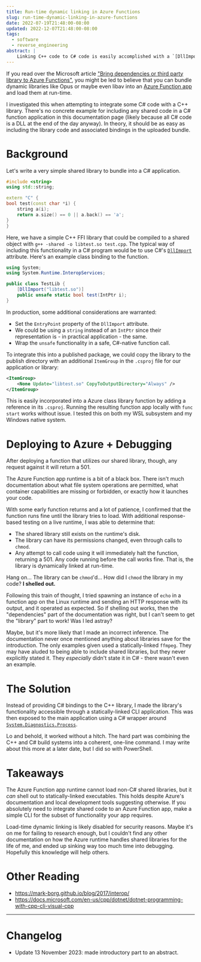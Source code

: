 ```yaml
---
title: Run-time dynamic linking in Azure Functions
slug: run-time-dynamic-linking-in-azure-functions
date: 2022-07-19T21:48:00-08:00
updated: 2022-12-07T21:48:00-08:00
tags:
  - software
  - reverse_engineering
abstract: |
    Linking C++ code to C# code is easily accomplished with a `[DllImport]`. Deploying it on an Azure Function is another beast. Through exhaustive trial-and-error, it can be determined the Azure Function VM doesn't permit run-time dynamic linking, but *does* permit execution of pre-compiled binaries. To work around this problem, engineers can incorporate the shared C++ code as a separate executable that is shelled out to. There are build issues introduced in this approach that are unaddressed in this article, but may be addressed in a later entry.
---
```


If you read over the Microsoft article ["Bring dependencies or third party library to Azure Functions"](https://docs.microsoft.com/en-us/azure/azure-functions/bring-dependency-to-functions?pivots=programming-language-python), you might be led to believe that you can bundle dynamic libraries like Opus or maybe even libav into an [Azure Function app](https://docs.microsoft.com/en-us/azure/azure-functions/functions-overview) and load them at run-time.

I investigated this when attempting to integrate some C# code with a C++ library. There's no concrete example for including any shared code in a C# function application in this documentation page (likely because all C# code is a DLL at the end of the day anyway). In theory, it should be as easy as including the library code and associated bindings in the uploaded bundle.

# Background

Let's write a very simple shared library to bundle into a C# application.

```cpp
#include <string>
using std::string;

extern "C" {
bool test(const char *i) {
    string a(i);
    return a.size() == 0 || a.back() == 'a';
}
}
```

Here, we have a simple C++ FFI library that could be compiled to a shared object with `g++ -shared -o libtest.so test.cpp`. The typical way of including this functionality in a C# program would be to use C#'s [`DllImport`](https://docs.microsoft.com/en-us/dotnet/api/system.runtime.interopservices.dllimportattribute?view=net-6.0) attribute. Here's an example class binding to the function.

```cs
using System;
using System.Runtime.InteropServices;

public class TestLib {
    [DllImport("libtest.so")]
    public unsafe static bool test(IntPtr i);
}
```

In production, some additional considerations are warranted:

* Set the `EntryPoint` property of the `DllImport` attribute.
* We could be using a `string` instead of an `IntPtr` since their representation is - in practical application - the same.
* Wrap the `unsafe` functionality in a safe, C#-native function call.

To integrate this into a published package, we could copy the library to the publish directory with an additional `ItemGroup` in the `.csproj` file for our application or library:

```xml
<ItemGroup>
    <None Update="libtest.so" CopyToOutputDirectory="Always" />
</ItemGroup>
```

This is easily incorporated into a Azure class library function by adding a reference in its `.csproj`. Running the resulting function app locally with `func start` works without issue. I tested this on both my WSL subsystem and my Windows native system.

# Deploying to Azure + Debugging

After deploying a function that utilizes our shared library, though, any request against it will return a 501.

The Azure Function app runtime is a bit of a black box. There isn't much documentation about what file system operations are permitted, what container capabilities are missing or forbidden, or exactly how it launches your code.

With some early function returns and a lot of patience, I confirmed that the function runs fine until the library tries to load. With additional response-based testing on a live runtime, I was able to determine that:

* The shared library still exists on the runtime's disk.
* The library can have its permissions changed, even through calls to `chmod`.
* Any attempt to call code using it will immediately halt the function, returning a 501. Any code running before the call works fine. That is, the library is dynamically linked at run-time.

Hang on... The library can be `chmod`'d... How did I `chmod` the library in my code? **I shelled out.**

Following this train of thought, I tried spawning an instance of `echo` in a function app on the Linux runtime and sending an HTTP response with its output, and it operated as expected. So if shelling out works, then the "dependencies" part of the documentation was right, but I can't seem to get the "library" part to work! Was I led astray?

Maybe, but it's more likely that I made an incorrect inference. The documentation never once mentioned anything about libraries save for the introduction. The only examples given used a statically-linked `ffmpeg`. They may have aluded to being able to include shared libraries, but they never explicitly stated it. They *especially* didn't state it in C# - there wasn't even an example.

# The Solution

Instead of providing C# bindings to the C++ library, I made the library's functionality accessible through a statically-linked CLI application. This was then exposed to the main application using a C# wrapper around [`System.Diagnostics.Process`](https://docs.microsoft.com/en-us/dotnet/api/system.diagnostics.process?view=net-6.0).

Lo and behold, it worked without a hitch. The hard part was combining the C++ and C# build systems into a coherent, one-line command. I may write about this more at a later date, but I did so with PowerShell.

# Takeaways

The Azure Function app runtime cannot load non-C# shared libraries, but it *can* shell out to statically-linked executables. This holds despite Azure's documentation and local development tools suggesting otherwise. If you absolutely need to integrate shared code to an Azure Function app, make a simple CLI for the subset of functionality your app requires.

Load-time dynamic linking is likely disabled for security reasons. Maybe it's on me for failing to research enough, but I couldn't find any other documentation on how the Azure runtime handles shared libraries for the life of me, and ended up sinking way too much time into debugging. Hopefully this knowledge will help others.

# Other Reading

* https://mark-borg.github.io/blog/2017/interop/
* https://docs.microsoft.com/en-us/cpp/dotnet/dotnet-programming-with-cpp-cli-visual-cpp

***

# Changelog

* Update 13 November 2023: made introductory part to an abstract.
